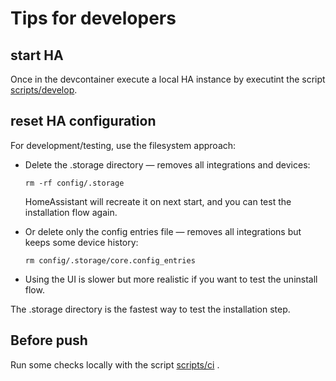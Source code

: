 # Tips for developers

## start HA

Once in the devcontainer execute a local HA instance by executint the script [scripts/develop](../scripts/develop).

## reset HA configuration

For development/testing, use the filesystem approach:
- Delete the .storage directory — removes all integrations and devices:

  `rm -rf config/.storage`

    HomeAssistant will recreate it on next start, and you can test the installation flow again.

- Or delete only the config entries file — removes all integrations but keeps some device history:

    `rm config/.storage/core.config_entries`

- Using the UI is slower but more realistic if you want to test the uninstall flow.

The .storage directory is the fastest way to test the installation step.

## Before push

Run some checks locally with the script [scripts/ci](../scripts/ci) .